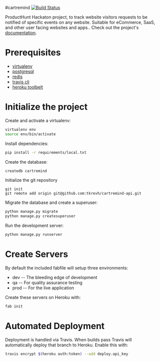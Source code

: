 #cartremind
[![Build Status](https://travis-ci.org/tkrevh/cartremind-api.svg?branch=master)](https://travis-ci.org/tkrevh/cartremind-api)

ProductHunt Hackaton project, to track website visitors requests to be notified of specific events on any website. Suitable for eCommerce, SaaS, and other user facing websites and apps.. Check out the project's [documentation](http://tkrevh.github.io/cartremind-api/).

# Prerequisites
- [virtualenv](https://virtualenv.pypa.io/en/latest/)
- [postgresql](http://www.postgresql.org/)
- [redis](http://redis.io/)
- [travis cli](http://blog.travis-ci.com/2013-01-14-new-client/)
- [heroku toolbelt](https://toolbelt.heroku.com/)

# Initialize the project
Create and activate a virtualenv:

```bash
virtualenv env
source env/bin/activate
```
Install dependencies:

```bash
pip install -r requirements/local.txt
```
Create the database:

```bash
createdb cartremind
```
Initialize the git repository

```
git init
git remote add origin git@github.com:tkrevh/cartremind-api.git
```

Migrate the database and create a superuser:
```bash
python manage.py migrate
python manage.py createsuperuser
```

Run the development server:
```bash
python manage.py runserver
```

# Create Servers
By default the included fabfile will setup three environments:

- dev -- The bleeding edge of development
- qa -- For quality assurance testing
- prod -- For the live application

Create these servers on Heroku with:

```bash
fab init
```

# Automated Deployment
Deployment is handled via Travis. When builds pass Travis will automatically deploy that branch to Heroku. Enable this with:
```bash
travis encrypt $(heroku auth:token) --add deploy.api_key
```
